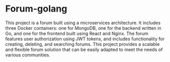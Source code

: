 # Forum-golang

This project is a forum built using a microservices architecture. It includes three Docker containers: one for MongoDB, one for the backend written in Go, and one for the frontend built using React and Nginx. The forum features user authorization using JWT tokens, and includes functionality for creating, deleting, and searching forums. This project provides a scalable and flexible forum solution that can be easily adapted to meet the needs of various communities.

